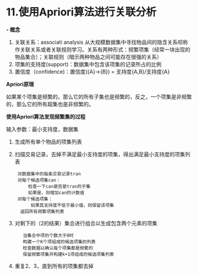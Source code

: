 # 11.使用Apriori算法进行关联分析 #

**- 概念**

1. 关联关系：associati analysis 从大规模数据集中寻找物品间的隐含关系呗称作关联关系或者关联规则学习。关系有两种形式：频繁项集（经常一块出现的物品集合）；关联规则（暗示两种物品之间可能存在很强的关系）
2. 项集的支持度(support)：数据集中包含该项集的记录所占的比例
3. 置信度（confidence)：置信度({A}->{B}) = 支持度{A,B}/支持度{A} 

**Apriori原理**

如果某个项集是频繁的，那么它的所有子集也是频繁的，反之，一个项集是非频繁的，那么它的所有超集也是非频繁的。

**使用Apriori算法发现频繁集的过程**

输入参数：最小支持度，数据集

1. 生成所有单个物品的项集列表
          
2. 扫描交易记录，去掉不满足最小支持度的项集，得出满足最小支持度的项集列表

        对数据集中的每条交易记录tran
        对每个候选项集can：
            检查一下can是否是tran的子集
            如果是，则增加can的计数值
        对每个候选项集：
             如果其支持度不低于最小值，则保留该项集
         返回所有频繁项集列表

3. 对剩下的（2的结果）集合进行组合以生成包含两个元素的项集
         
          当集合中项的个数大于0时
          构建一个K个项组成的候选项集的列表
          检查数据以确认每个项集都是频繁的
          保留频繁项集并构建k+1项组成的候选项集列表
4. 重复2、3，直到所有的项集都去掉
